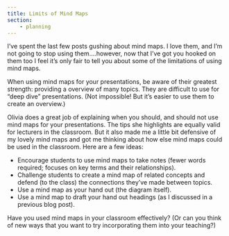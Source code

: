 ```yaml
---
title: Limits of Mind Maps
section:
    - planning
---
```


I’ve spent the last few posts gushing about mind maps. I love them, and I’m not going to stop using them….however, now that I’ve got you hooked on them too I feel it’s only fair to tell you about some of the limitations of using mind maps.

When using mind maps for your presentations, be aware of their greatest strength: providing a overview of many topics. They are difficult to use for “deep dive” presentations. (Not impossible! But it’s easier to use them to create an overview.)

Olivia does a great job of explaining when you should, and should not use mind maps for your presentations. The tips she highlights are equally valid for lecturers in the classroom. But it also made me a little bit defensive of my lovely mind maps and got me thinking about how else mind maps could be used in the classroom. Here are a few ideas:

- Encourage students to use mind maps to take notes (fewer words required; focuses on key terms and their relationships).
- Challenge students to create a mind map of related concepts and defend (to the class) the connections they’ve made between topics.
- Use a mind map as your hand out (the diagram itself).
- Use a mind map to draft your hand out headings (as I discussed in a previous blog post).

Have you used mind maps in your classroom effectively? (Or can you think of new ways that you want to try incorporating them into your teaching?) 
